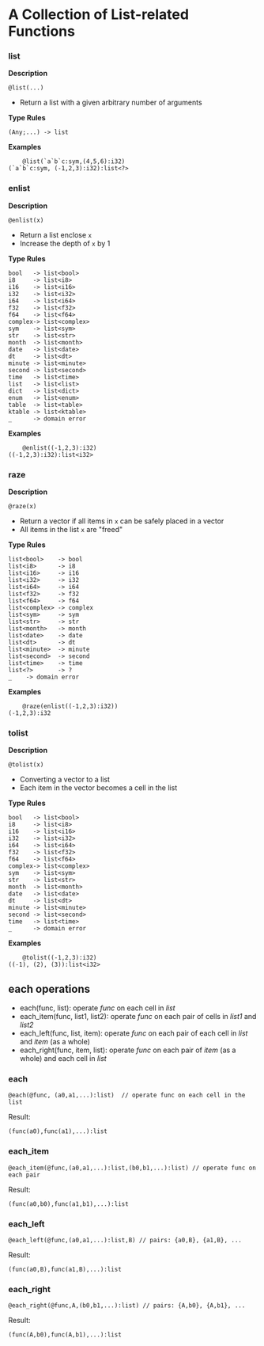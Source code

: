 # A Collection of List-related Functions

### list

**Description**

```no-highlight
@list(...)
```

- Return a list with a given arbitrary number of arguments

**Type Rules**

```no-highlight
(Any;...) -> list
```

**Examples**

```no-highlight
    @list(`a`b`c:sym,(4,5,6):i32)
(`a`b`c:sym, (-1,2,3):i32):list<?>
```

### enlist

**Description**

```no-highlight
@enlist(x)
```

- Return a list enclose `x`
- Increase the depth of `x` by 1

**Type Rules**

```no-highlight
bool   -> list<bool>
i8     -> list<i8>
i16    -> list<i16>     
i32    -> list<i32>
i64    -> list<i64>
f32    -> list<f32>
f64    -> list<f64>
complex-> list<complex>
sym    -> list<sym>
str    -> list<str>
month  -> list<month>
date   -> list<date>
dt     -> list<dt>
minute -> list<minute>
second -> list<second>
time   -> list<time>
list   -> list<list>
dict   -> list<dict>
enum   -> list<enum>
table  -> list<table>
ktable -> list<ktable>
_      -> domain error
```

**Examples**

```no-highlight
    @enlist((-1,2,3):i32)
((-1,2,3):i32):list<i32>
```

### raze

**Description**

```no-highlight
@raze(x)
```

- Return a vector if all items in `x` can be safely placed in a vector
- All items in the list `x` are "freed"

**Type Rules**

```no-highlight
list<bool>    -> bool
list<i8>      -> i8
list<i16>     -> i16
list<i32>     -> i32
list<i64>     -> i64
list<f32>     -> f32
list<f64>     -> f64
list<complex> -> complex
list<sym>     -> sym
list<str>     -> str
list<month>   -> month
list<date>    -> date
list<dt>      -> dt
list<minute>  -> minute
list<second>  -> second
list<time>    -> time
list<?>       -> ?
_    -> domain error
```

**Examples**

```no-highlight
    @raze(enlist((-1,2,3):i32))
(-1,2,3):i32
```

### tolist

**Description**

`@tolist(x)`

- Converting a vector to a list
- Each item in the vector becomes a cell in the list

**Type Rules**

```no-highlight
bool   -> list<bool>
i8     -> list<i8>
i16    -> list<i16>     
i32    -> list<i32>
i64    -> list<i64>
f32    -> list<f32>
f64    -> list<f64>
complex-> list<complex>
sym    -> list<sym>
str    -> list<str>
month  -> list<month>
date   -> list<date>
dt     -> list<dt>
minute -> list<minute>
second -> list<second>
time   -> list<time>
_      -> domain error
```

**Examples**

```no-highlight
    @tolist((-1,2,3):i32)
((-1), (2), (3)):list<i32>
```

## each operations

- each(func, list): operate *func* on each cell in *list*
- each_item(func, list1, list2): operate *func* on each pair of cells in *list1* and *list2*
- each_left(func, list, item): operate *func* on each pair of each cell in *list* and *item* (as a whole)
- each_right(func, item, list): operate *func* on each pair of *item* (as a whole) and each cell in *list*

### each

```no-highlight
@each(@func, (a0,a1,...):list)  // operate func on each cell in the list
```

Result:

```no-highlight
(func(a0),func(a1),...):list
```

### each_item

```no-highlight
@each_item(@func,(a0,a1,...):list,(b0,b1,...):list) // operate func on each pair
```

Result:

```no-highlight
(func(a0,b0),func(a1,b1),...):list
```

### each_left

```no-highlight
@each_left(@func,(a0,a1,...):list,B) // pairs: {a0,B}, {a1,B}, ...
```

Result:

```no-highlight
(func(a0,B),func(a1,B),...):list
```

### each_right

```no-highlight
@each_right(@func,A,(b0,b1,...):list) // pairs: {A,b0}, {A,b1}, ...
```

Result:

```no-highlight
(func(A,b0),func(A,b1),...):list
```
